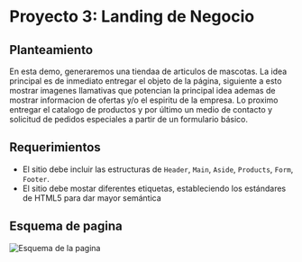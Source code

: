 # Proyecto 3: Landing de Negocio
## Planteamiento
En esta demo, generaremos una tiendaa de articulos de mascotas. La idea principal es de inmediato entregar el objeto de la página, siguiente a esto mostrar imagenes llamativas que potencian la principal idea ademas de mostrar informacion de ofertas y/o el espiritu de la empresa. Lo proximo entregar el catalogo de productos y por último un medio de contacto y solicitud de pedidos especiales a partir de un formulario básico.
## Requerimientos
- El sitio debe incluir las estructuras de `Header`, `Main`, `Aside`, `Products`, `Form`, `Footer`.
- El sitio debe mostar diferentes etiquetas, estableciendo los estándares de HTML5 para dar mayor semántica
## Esquema de pagina
![Esquema de la pagina](/images/esquemaPagina.jpg)
